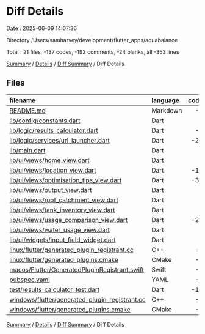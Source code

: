 # Diff Details

Date : 2025-06-09 14:07:36

Directory /Users/samharvey/development/flutter_apps/aquabalance

Total : 21 files,  -137 codes, -192 comments, -24 blanks, all -353 lines

[Summary](results.md) / [Details](details.md) / [Diff Summary](diff.md) / Diff Details

## Files
| filename | language | code | comment | blank | total |
| :--- | :--- | ---: | ---: | ---: | ---: |
| [README.md](/README.md) | Markdown | -4 | 0 | -1 | -5 |
| [lib/config/constants.dart](/lib/config/constants.dart) | Dart | 2 | 2 | 0 | 4 |
| [lib/logic/results\_calculator.dart](/lib/logic/results_calculator.dart) | Dart | -9 | -2 | -6 | -17 |
| [lib/logic/services/url\_launcher.dart](/lib/logic/services/url_launcher.dart) | Dart | -28 | -5 | -6 | -39 |
| [lib/main.dart](/lib/main.dart) | Dart | 0 | -1 | -1 | -2 |
| [lib/ui/views/home\_view.dart](/lib/ui/views/home_view.dart) | Dart | 0 | -1 | 0 | -1 |
| [lib/ui/views/location\_view.dart](/lib/ui/views/location_view.dart) | Dart | -18 | -97 | -4 | -119 |
| [lib/ui/views/optimisation\_tips\_view.dart](/lib/ui/views/optimisation_tips_view.dart) | Dart | -38 | 2 | 0 | -36 |
| [lib/ui/views/output\_view.dart](/lib/ui/views/output_view.dart) | Dart | 7 | 8 | 0 | 15 |
| [lib/ui/views/roof\_catchment\_view.dart](/lib/ui/views/roof_catchment_view.dart) | Dart | 0 | 10 | 2 | 12 |
| [lib/ui/views/tank\_inventory\_view.dart](/lib/ui/views/tank_inventory_view.dart) | Dart | 0 | -64 | -1 | -65 |
| [lib/ui/views/usage\_comparison\_view.dart](/lib/ui/views/usage_comparison_view.dart) | Dart | -28 | 27 | 1 | 0 |
| [lib/ui/views/water\_usage\_view.dart](/lib/ui/views/water_usage_view.dart) | Dart | 8 | -70 | -2 | -64 |
| [lib/ui/widgets/input\_field\_widget.dart](/lib/ui/widgets/input_field_widget.dart) | Dart | 2 | 0 | 0 | 2 |
| [linux/flutter/generated\_plugin\_registrant.cc](/linux/flutter/generated_plugin_registrant.cc) | C++ | -4 | 0 | 0 | -4 |
| [linux/flutter/generated\_plugins.cmake](/linux/flutter/generated_plugins.cmake) | CMake | -1 | 0 | 0 | -1 |
| [macos/Flutter/GeneratedPluginRegistrant.swift](/macos/Flutter/GeneratedPluginRegistrant.swift) | Swift | -2 | 0 | 0 | -2 |
| [pubspec.yaml](/pubspec.yaml) | YAML | -2 | 0 | 0 | -2 |
| [test/results\_calculator\_test.dart](/test/results_calculator_test.dart) | Dart | -18 | -1 | -6 | -25 |
| [windows/flutter/generated\_plugin\_registrant.cc](/windows/flutter/generated_plugin_registrant.cc) | C++ | -3 | 0 | 0 | -3 |
| [windows/flutter/generated\_plugins.cmake](/windows/flutter/generated_plugins.cmake) | CMake | -1 | 0 | 0 | -1 |

[Summary](results.md) / [Details](details.md) / [Diff Summary](diff.md) / Diff Details